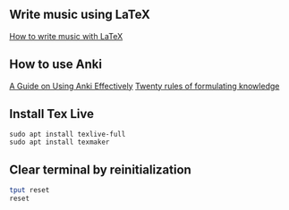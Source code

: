 Write music using LaTeX
---
[How to write music with LaTeX](https://martin-thoma.com/how-to-write-music-with-latex)

How to use Anki
---
[A Guide on Using Anki Effectively](https://steviepoppe.net/blog/2016/09/a-quick-guide-on-using-anki-effectively-in-an-academic-context)
[Twenty rules of formulating knowledge](https://www.supermemo.com/en/archives1990-2015/articles/20rules)

Install Tex Live
-------
```
sudo apt install texlive-full
sudo apt install texmaker
```

Clear terminal by reinitialization
-----
```bash
tput reset
reset
```

